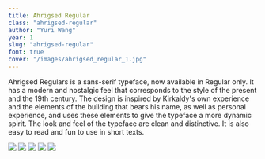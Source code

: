 ```yaml
---
title: Ahrigsed Regular
class: "ahrigsed-regular"
author: "Yuri Wang"
year: 1
slug: "ahrigsed-regular"
font: true
cover: "/images/ahrigsed_regular_1.jpg"
---
```


Ahrigsed Regulars is a sans-serif typeface, now available in Regular only. It has a modern and nostalgic feel that corresponds to the style of the present and the 19th century. The design is inspired by Kirkaldy's own experience and the elements of the building that bears his name, as well as personal experience, and uses these elements to give the typeface a more dynamic spirit. The look and feel of the typeface are clean and distinctive. It is also easy to read and fun to use in short texts.

![](/images/ahrigsed_regular_1.jpg)
![](/images/ahrigsed_regular_2.jpg)
![](/images/ahrigsed_regular_3.jpg)
![](/images/ahrigsed_regular_4.jpg)
![](/images/ahrigsed_regular_5.jpg)